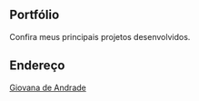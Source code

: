 ## Portfólio
Confira meus principais projetos desenvolvidos.

## Endereço
[Giovana de Andrade](https://giovanaandrade.github.io/)
